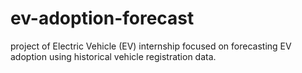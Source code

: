 # ev-adoption-forecast
project of Electric Vehicle (EV) internship focused on forecasting EV adoption using historical vehicle registration data.
